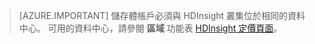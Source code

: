> [AZURE.IMPORTANT] 儲存體帳戶必須與 HDInsight 叢集位於相同的資料中心。 可用的資料中心，請參閱 **區域** 功能表 [HDInsight 定價頁面](/pricing/details/hdinsight/)。






